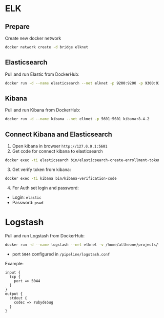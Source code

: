 # ELK

## Prepare
Create new docker network
```bash
docker network create -d bridge elknet
```

## Elasticsearch

Pull and run Elastic from DockerHub:
```bash
docker run -d --name elasticsearch --net elknet -p 9200:9200 -p 9300:9300 -e "discovery.type=single-node" -e "ELASTIC_PASSWORD=pswd" elasticsearch:8.4.2
```

## Kibana

Pull and run Kibana from DockerHub:
```bash
docker run -d --name kibana --net elknet -p 5601:5601 kibana:8.4.2
```

## Connect Kibana and Elasticsearch

1. Open kibana in browser `http://127.0.0.1:5601`
2. Get code for connect kibana to elasticsearch
```bash
docker exec -ti elasticsearch bin/elasticsearch-create-enrollment-token --scope kibana
```
3. Get verify token from kibana:
```bash
docker exec -ti kibana bin/kibana-verification-code
```
4. For Auth set login and password:
- Login: `elastic`
- Password: `pswd`

# Logstash

Pull and run Logstash from DockerHub:
```bash
docker run -d --name logstash --net elknet -v /home/altheone/projects/logstash/pipeline:/usr/share/logstash/pipeline -p 5044:5044 -p 9600:9600 logstash:8.4.2
```

* port `5044` configured in `/pipeline/logstash.conf`

Example:
```
input {
  tcp {
    port => 5044
  }
}
output {
  stdout {
    codec => rubydebug
  }
}

```
